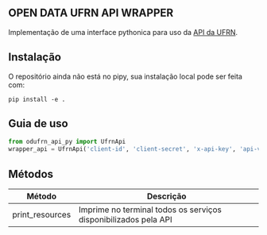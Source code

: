 ## OPEN DATA UFRN API WRAPPER

Implementação de uma interface pythonica para uso da [API da UFRN](https://api.ufrn.br/). 

## Instalação
O repositório ainda não está no pipy, sua instalação local pode ser feita com:
```
pip install -e .
```

## Guia de uso
```python
from odufrn_api_py import UfrnApi
wrapper_api = UfrnApi('client-id', 'client-secret', 'x-api-key', 'api-version')
```

## Métodos

| Método | Descrição |
| ------ | --------- |
| print_resources | Imprime no terminal todos os serviços disponibilizados pela API |
